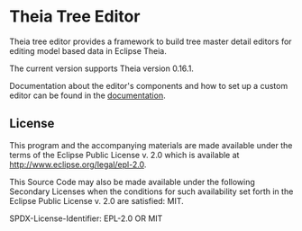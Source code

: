 # Theia Tree Editor
Theia tree editor provides a framework to build tree master detail editors
for editing model based data in Eclipse Theia.

The current version supports Theia version 0.16.1.

Documentation about the editor's components and how to set up a custom editor
can be found in the [documentation](./DOCUMENTATION.MD).

## License
This program and the accompanying materials are made available under the
terms of the Eclipse Public License v. 2.0 which is available at
http://www.eclipse.org/legal/epl-2.0.

This Source Code may also be made available under the following Secondary
Licenses when the conditions for such availability set forth in the Eclipse
Public License v. 2.0 are satisfied: MIT.

SPDX-License-Identifier: EPL-2.0 OR MIT
